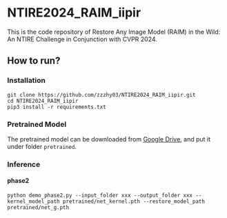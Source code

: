 # NTIRE2024_RAIM_iipir

This is the code repository of Restore Any Image Model (RAIM) in the Wild: An NTIRE Challenge in Conjunction with CVPR 2024.

## How to run?

### Installation

``` shell
git clone https://github.com/zzzhy03/NTIRE2024_RAIM_iipir.git
cd NTIRE2024_RAIM_iipir
pip3 install -r requirements.txt
```

### Pretrained Model

The pretrained model can be downloaded from [Google Drive](https://drive.google.com/drive/folders/1oHzTMuhQV831PPxkloox_D07nyqmyI-9?usp=drive_link), and put it under folder `pretrained`.



### Inference

#### phase2

``` shell
python demo_phase2.py --input_folder xxx --output_folder xxx --kernel_model_path pretrained/net_kernel.pth --restore_model_path pretrained/net_g.pth
```